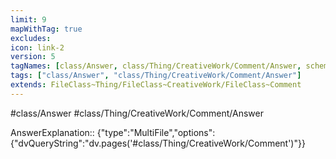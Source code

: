 ```yaml
---
limit: 9
mapWithTag: true
excludes:
icon: link-2
version: 5
tagNames: [class/Answer, class/Thing/CreativeWork/Comment/Answer, schema-org/Answer]
tags: ["class/Answer", "class/Thing/CreativeWork/Comment/Answer"]
extends: FileClass~Thing/FileClass~CreativeWork/FileClass~Comment
---
```


#class/Answer
#class/Thing/CreativeWork/Comment/Answer

AnswerExplanation:: {"type":"MultiFile","options":{"dvQueryString":"dv.pages('#class/Thing/CreativeWork/Comment')"}}
